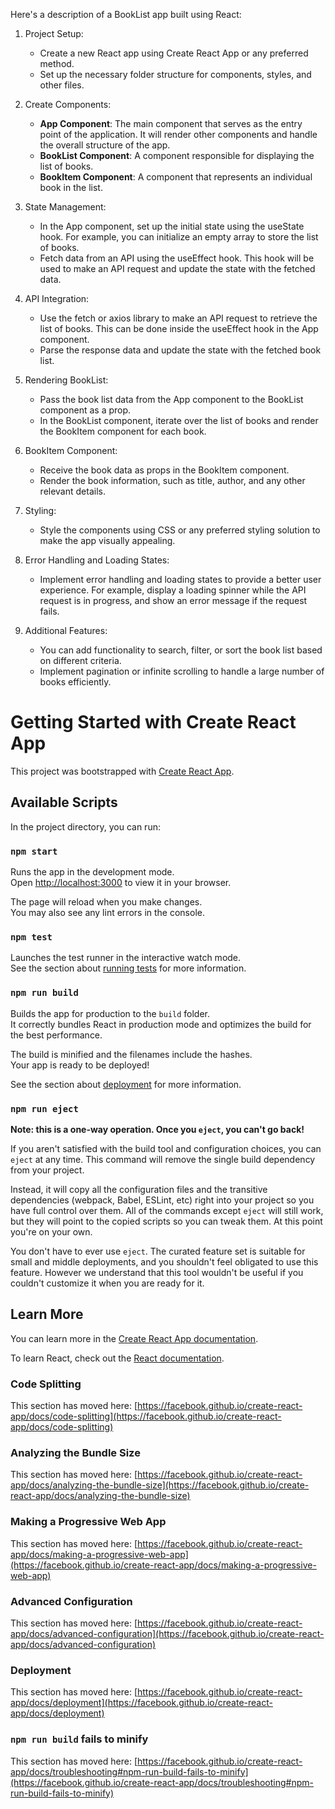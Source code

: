 Here's a description of a BookList app built using React:

1. Project Setup:
   - Create a new React app using Create React App or any preferred method.
   - Set up the necessary folder structure for components, styles, and other files.

2. Create Components:
   - **App Component**: The main component that serves as the entry point of the application. It will render other components and handle the overall structure of the app.
   - **BookList Component**: A component responsible for displaying the list of books.
   - **BookItem Component**: A component that represents an individual book in the list.

3. State Management:
   - In the App component, set up the initial state using the useState hook. For example, you can initialize an empty array to store the list of books.
   - Fetch data from an API using the useEffect hook. This hook will be used to make an API request and update the state with the fetched data.

4. API Integration:
   - Use the fetch or axios library to make an API request to retrieve the list of books. This can be done inside the useEffect hook in the App component.
   - Parse the response data and update the state with the fetched book list.

5. Rendering BookList:
   - Pass the book list data from the App component to the BookList component as a prop.
   - In the BookList component, iterate over the list of books and render the BookItem component for each book.

6. BookItem Component:
   - Receive the book data as props in the BookItem component.
   - Render the book information, such as title, author, and any other relevant details.

7. Styling:
   - Style the components using CSS or any preferred styling solution to make the app visually appealing.

8. Error Handling and Loading States:
   - Implement error handling and loading states to provide a better user experience. For example, display a loading spinner while the API request is in progress, and show an error message if the request fails.

9. Additional Features:
   - You can add functionality to search, filter, or sort the book list based on different criteria.
   - Implement pagination or infinite scrolling to handle a large number of books efficiently.



# Getting Started with Create React App

This project was bootstrapped with [Create React App](https://github.com/facebook/create-react-app).

## Available Scripts

In the project directory, you can run:

### `npm start`

Runs the app in the development mode.\
Open [http://localhost:3000](http://localhost:3000) to view it in your browser.

The page will reload when you make changes.\
You may also see any lint errors in the console.

### `npm test`

Launches the test runner in the interactive watch mode.\
See the section about [running tests](https://facebook.github.io/create-react-app/docs/running-tests) for more information.

### `npm run build`

Builds the app for production to the `build` folder.\
It correctly bundles React in production mode and optimizes the build for the best performance.

The build is minified and the filenames include the hashes.\
Your app is ready to be deployed!

See the section about [deployment](https://facebook.github.io/create-react-app/docs/deployment) for more information.

### `npm run eject`

**Note: this is a one-way operation. Once you `eject`, you can't go back!**

If you aren't satisfied with the build tool and configuration choices, you can `eject` at any time. This command will remove the single build dependency from your project.

Instead, it will copy all the configuration files and the transitive dependencies (webpack, Babel, ESLint, etc) right into your project so you have full control over them. All of the commands except `eject` will still work, but they will point to the copied scripts so you can tweak them. At this point you're on your own.

You don't have to ever use `eject`. The curated feature set is suitable for small and middle deployments, and you shouldn't feel obligated to use this feature. However we understand that this tool wouldn't be useful if you couldn't customize it when you are ready for it.

## Learn More

You can learn more in the [Create React App documentation](https://facebook.github.io/create-react-app/docs/getting-started).

To learn React, check out the [React documentation](https://reactjs.org/).

### Code Splitting

This section has moved here: [https://facebook.github.io/create-react-app/docs/code-splitting](https://facebook.github.io/create-react-app/docs/code-splitting)

### Analyzing the Bundle Size

This section has moved here: [https://facebook.github.io/create-react-app/docs/analyzing-the-bundle-size](https://facebook.github.io/create-react-app/docs/analyzing-the-bundle-size)

### Making a Progressive Web App

This section has moved here: [https://facebook.github.io/create-react-app/docs/making-a-progressive-web-app](https://facebook.github.io/create-react-app/docs/making-a-progressive-web-app)

### Advanced Configuration

This section has moved here: [https://facebook.github.io/create-react-app/docs/advanced-configuration](https://facebook.github.io/create-react-app/docs/advanced-configuration)

### Deployment

This section has moved here: [https://facebook.github.io/create-react-app/docs/deployment](https://facebook.github.io/create-react-app/docs/deployment)

### `npm run build` fails to minify

This section has moved here: [https://facebook.github.io/create-react-app/docs/troubleshooting#npm-run-build-fails-to-minify](https://facebook.github.io/create-react-app/docs/troubleshooting#npm-run-build-fails-to-minify)
